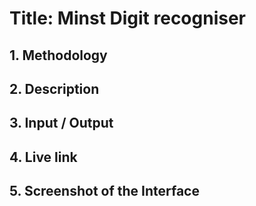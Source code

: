 # **Title: Minst Digit recogniser**
## **1. Methodology**
## **2. Description**
## **3. Input / Output**
## **4. Live link**
## **5. Screenshot of the Interface**
